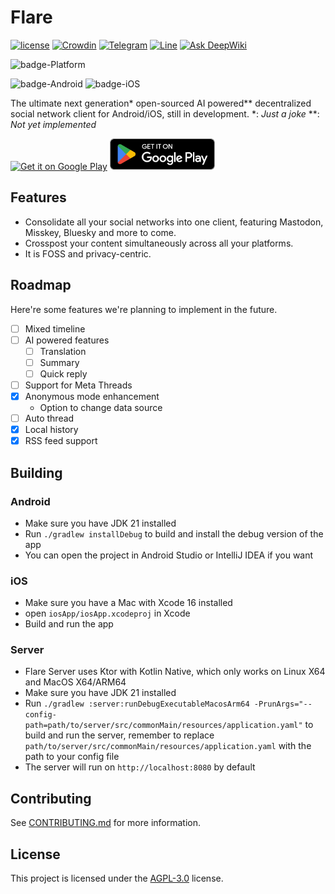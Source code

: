 # Flare
[![license](https://img.shields.io/github/license/DimensionDev/Flare)](https://github.com/DimensionDev/Flare/blob/master/LICENSE)
[![Crowdin](https://badges.crowdin.net/flareapp/localized.svg)](https://crowdin.com/project/flareapp)
[![Telegram](https://img.shields.io/badge/-telegram-blue?logo=telegram&color=white)](https://t.me/+0UtcP6_qcDoyOWE1)
[![Line](https://img.shields.io/badge/-Line_Group-green?logo=line&color=white)](https://line.me/ti/g/hf95HyGJ9k)
[![Ask DeepWiki](https://deepwiki.com/badge.svg)](https://deepwiki.com/DimensionDev/Flare)

![badge-Platform](https://img.shields.io/badge/Supported%20Platform-Mastodon%20|%20Misskey%20|%20Bluesky%20-black)

![badge-Android](https://img.shields.io/badge/Android-7.0-3DDC84)
![badge-iOS](https://img.shields.io/badge/iOS-18.0-black)


The ultimate next generation* open-sourced AI powered** decentralized social network client for Android/iOS, still in development.
*: _Just a joke_
**: _Not yet implemented_


<a href='https://testflight.apple.com/join/iYP7QZME'><img alt='Get it on Google Play' src='https://developer.apple.com/app-store/marketing/guidelines/images/badge-example-preferred_2x.png' height=50/></a>
<a href='https://play.google.com/store/apps/details?id=dev.dimension.flare&pcampaignid=pcampaignidMKT-Other-global-all-co-prtnr-py-PartBadge-Mar2515-1'><img alt='Get it on Google Play' src='docs\src\assets\en_badge_web_generic.png' height=50/></a>

## Features
 - Consolidate all your social networks into one client, featuring Mastodon, Misskey, Bluesky and more to come.
 - Crosspost your content simultaneously across all your platforms.
 - It is FOSS and privacy-centric.

## Roadmap
Here're some features we're planning to implement in the future.
 - [ ] Mixed timeline
 - [ ] AI powered features
   - [ ] Translation
   - [ ] Summary
   - [ ] Quick reply
 - [ ] Support for Meta Threads
 - [x] Anonymous mode enhancement
   - Option to change data source
 - [ ] Auto thread
 - [x] Local history
 - [x] RSS feed support

## Building
### Android
 - Make sure you have JDK 21 installed
 - Run `./gradlew installDebug` to build and install the debug version of the app
 - You can open the project in Android Studio or IntelliJ IDEA if you want

### iOS
 - Make sure you have a Mac with Xcode 16 installed
 - open `iosApp/iosApp.xcodeproj` in Xcode
 - Build and run the app

### Server
 - Flare Server uses Ktor with Kotlin Native, which only works on Linux X64 and MacOS X64/ARM64
 - Make sure you have JDK 21 installed
 - Run `./gradlew :server:runDebugExecutableMacosArm64 -PrunArgs="--config-path=path/to/server/src/commonMain/resources/application.yaml"` to build and run the server, remember to replace `path/to/server/src/commonMain/resources/application.yaml` with the path to your config file
 - The server will run on `http://localhost:8080` by default

## Contributing
See [CONTRIBUTING.md](CONTRIBUTING.md) for more information.

## License
This project is licensed under the [AGPL-3.0](LICENSE) license.
